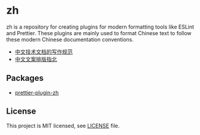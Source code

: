 # zh

zh is a repository for creating plugins for modern formatting tools like ESLint and Prettier. These plugins are mainly used to format Chinese text to follow these modern Chinese documentation conventions.

- [中文技术文档的写作规范](https://github.com/ruanyf/document-style-guide)
- [中文文案排版指北](https://github.com/sparanoid/chinese-copywriting-guidelines)

## Packages

- [prettier-plugin-zh](packages/prettier-plugin-zh)

## License

This project is MIT licensed, see [LICENSE](LICENSE) file.
